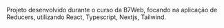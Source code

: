 Projeto desenvolvido durante o curso da B7Web, focando na aplicação de Reducers, utilizando React, Typescript, Nextjs, Tailwind.
